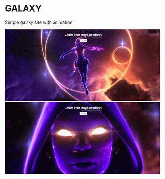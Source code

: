 # GALAXY

Simple galaxy site with animation

![Screenshot](./screenshots/Screenshot-1.png)
![Screenshot](./screenshots/Screenshot.png)
